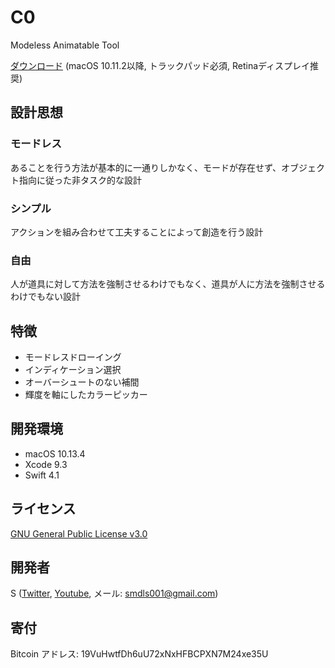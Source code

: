 # C0
Modeless Animatable Tool

[ダウンロード](https://github.com/smdls/C0/releases/download/v0.3.0/C0-0.3.0.zip)  (macOS 10.11.2以降, トラックパッド必須, Retinaディスプレイ推奨)

## 設計思想

### モードレス
あることを行う方法が基本的に一通りしかなく、モードが存在せず、オブジェクト指向に従った非タスク的な設計

### シンプル
アクションを組み合わせて工夫することによって創造を行う設計

### 自由
人が道具に対して方法を強制させるわけでもなく、道具が人に方法を強制させるわけでもない設計

## 特徴
- モードレスドローイング
- インディケーション選択
- オーバーシュートのない補間
- 輝度を軸にしたカラーピッカー

## 開発環境
- macOS 10.13.4
- Xcode 9.3
- Swift 4.1

## ライセンス
[GNU General Public License v3.0](License.md)

## 開発者
S ([Twitter](https://twitter.com/smdls), [Youtube](https://www.youtube.com/channel/UCQ6kzSlb5Zi6-EvsGcZuDAw), メール: <smdls001@gmail.com>)

## 寄付
Bitcoin アドレス: 19VuHwtfDh6uU72xNxHFBCPXN7M24xe35U
